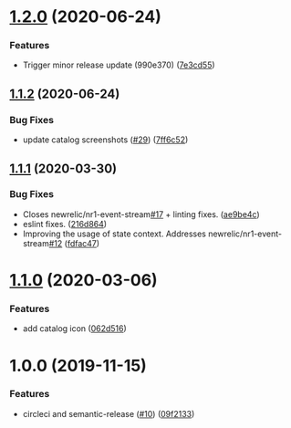 # [1.2.0](https://github.com/newrelic/nr1-event-stream/compare/v1.1.2...v1.2.0) (2020-06-24)


### Features

* Trigger minor release update (990e370) ([7e3cd55](https://github.com/newrelic/nr1-event-stream/commit/7e3cd55e7fccb5a87ae80db7de41537c9fbc4faf))

## [1.1.2](https://github.com/newrelic/nr1-event-stream/compare/v1.1.1...v1.1.2) (2020-06-24)


### Bug Fixes

* update catalog screenshots ([#29](https://github.com/newrelic/nr1-event-stream/issues/29)) ([7ff6c52](https://github.com/newrelic/nr1-event-stream/commit/7ff6c52a3ae3a7e567396359e9570ecc2e18a750))

## [1.1.1](https://github.com/newrelic/nr1-event-stream/compare/v1.1.0...v1.1.1) (2020-03-30)


### Bug Fixes

* Closes newrelic/nr1-event-stream[#17](https://github.com/newrelic/nr1-event-stream/issues/17) + linting fixes. ([ae9be4c](https://github.com/newrelic/nr1-event-stream/commit/ae9be4c5809d1807975c6e77b1ad5fabb548a2cd))
* eslint fixes. ([216d864](https://github.com/newrelic/nr1-event-stream/commit/216d8647fc189bd6c54c5a2bde4e1487ea6d6c43))
* Improving the usage of state context. Addresses newrelic/nr1-event-stream[#12](https://github.com/newrelic/nr1-event-stream/issues/12) ([fdfac47](https://github.com/newrelic/nr1-event-stream/commit/fdfac47a335d1c6387a81659589f0c49001d2f0b))

# [1.1.0](https://github.com/newrelic/nr1-event-stream/compare/v1.0.0...v1.1.0) (2020-03-06)


### Features

* add catalog icon ([062d516](https://github.com/newrelic/nr1-event-stream/commit/062d516e8ba85b5af29823505a9879c19651662b))

# 1.0.0 (2019-11-15)


### Features

* circleci and semantic-release ([#10](https://github.com/newrelic/nr1-event-stream/issues/10)) ([09f2133](https://github.com/newrelic/nr1-event-stream/commit/09f2133627756c11da29c90db9233922e3037099))
